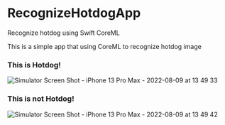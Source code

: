 # RecognizeHotdogApp
Recognize hotdog using Swift CoreML


This is a simple app that using CoreML to recognize hotdog image

### This is Hotdog!
![Simulator Screen Shot - iPhone 13 Pro Max - 2022-08-09 at 13 49 33](https://user-images.githubusercontent.com/9932670/183577903-feff30f8-2ad8-4e5e-8f3b-11e7f78a5c8a.png)

### This is not Hotdog!
![Simulator Screen Shot - iPhone 13 Pro Max - 2022-08-09 at 13 49 42](https://user-images.githubusercontent.com/9932670/183578106-c084feaa-eacc-459e-ae15-9f1f250d7254.png)
